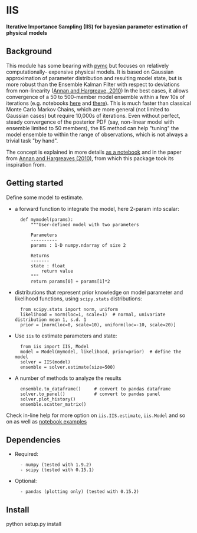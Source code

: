 IIS
===
__Iterative Importance Sampling (IIS) for bayesian parameter estimation of physical models__

Background
----------
This module has some bearing with [pymc](https://github.com/pymc-devs/pymc) 
but focuses on relatively computationally-
expensive physical models. It is based on Gaussian approximation of parameter
distribution and resulting model state, but is more robust than the Ensemble 
Kalman Filter with respect to deviations from non-linearity ([Annan and Hargreave, 2010](http://doi.org/10.1016/j.ocemod.2010.02.003))
In the best cases, it allows convergence of a 50 to 500-member model ensemble
within a few 10s of iterations (e.g. notebooks  [here](http://nbviewer.ipython.org/github/perrette/iis/blob/master/notebooks/iis_concept.ipynb)
and [there](http://nbviewer.ipython.org/github/perrette/iis/blob/master/notebooks/examples.ipynb)). 
This is much faster than classical Monte Carlo Markov Chains, 
which are more general (not limited to Gaussian cases) but require 10,000s of 
iterations. Even without perfect, steady convergence of the posterior PDF 
(say, non-linear model with ensemble limited to 50 members), 
the IIS method can help "tuning" the model ensemble to within the range of 
observations, which is not always a trivial task "by hand".

The concept is explained in more details [as a notebook](http://nbviewer.ipython.org/github/perrette/iis/blob/master/notebooks/iis_concept.ipynb) and in the paper from [Annan and Hargreaves (2010)](http://doi.org/10.1016/j.ocemod.2010.02.003), from which this package took its inspiration from.

Getting started
---------------

Define some model to estimate.

- a forward function to integrate the model, here 2-param into scalar:

        def mymodel(params):
            """User-defined model with two parameters

            Parameters
            ----------
            params : 1-D numpy.ndarray of size 2

            Returns
            -------
            state : float
                return value
            """
            return params[0] + params[1]*2

- distributions that represent prior knowledge on model parameter
  and likelihood functions, using `scipy.stats` distributions:

        from scipy.stats import norm, uniform
        likelihood = norm(loc=1, scale=1)  # normal, univariate distribution mean 1, s.d. 1
        prior = [norm(loc=0, scale=10), uniform(loc=-10, scale=20)] 

- Use `iis` to estimate parameters and state:

        from iis import IIS, Model
        model = Model(mymodel, likelihood, prior=prior)  # define the model 
        solver = IIS(model)
        ensemble = solver.estimate(size=500)
    
- A number of methods to analyze the results

        ensemble.to_dataframe()     # convert to pandas dataframe
        solver.to_panel()           # convert to pandas panel
        solver.plot_history()
        ensemble.scatter_matrix()


Check in-line help for more option on `iis.IIS.estimate`, `iis.Model` and so on as well as [notebook examples](http://nbviewer.ipython.org/github/perrette/iis/blob/master/notebooks/examples.ipynb)


Dependencies
------------

- Required:
 
        - numpy (tested with 1.9.2) 
        - scipy (tested with 0.15.1)

- Optional:

        - pandas (plotting only) (tested with 0.15.2)

Install
-------

python setup.py install
